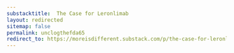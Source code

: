 ```yaml
---
substacktitle:  The Case for Leronlimab
layout: redirected
sitemap: false
permalink: unclogthefda65
redirect_to: https://moreisdifferent.substack.com/p/the-case-for-leronlimab
---
```

